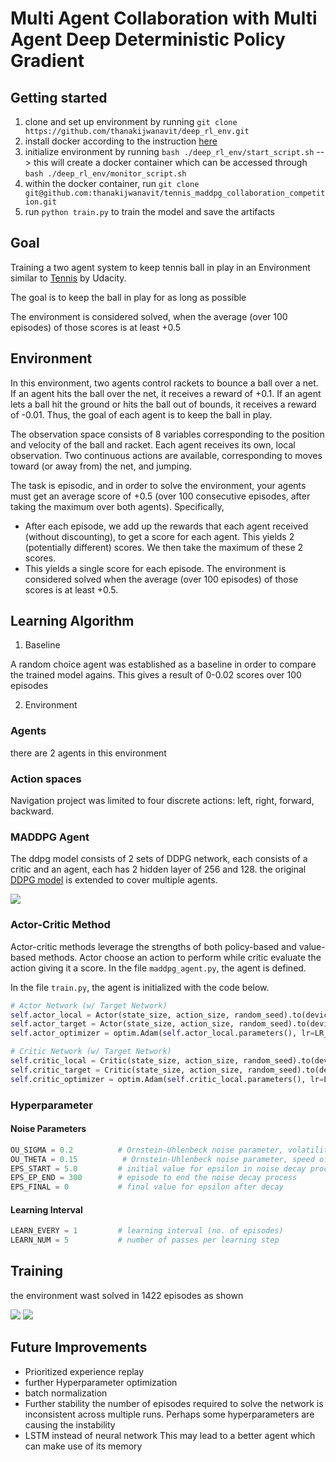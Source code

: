 # Multi Agent Collaboration with Multi Agent Deep Deterministic Policy Gradient

## Getting started

1. clone and set up environment by running ```git clone https://github.com/thanakijwanavit/deep_rl_env.git```
2. install docker according to the instruction [here](https://docs.docker.com/install/linux/docker-ce/ubuntu/)
3. initialize environment by running ```bash ./deep_rl_env/start_script.sh``` --> this will create a docker container which can be accessed through ```bash ./deep_rl_env/monitor_script.sh```
4. within the docker container, run ```git clone git@github.com:thanakijwanavit/tennis_maddpg_collaboration_competition.git```
5. run ```python train.py``` to train the model and save the artifacts


## Goal

Training a two agent system to keep tennis ball in play in an Environment similar to [Tennis](https://github.com/Unity-Technologies/ml-agents/blob/master/docs/Learning-Environment-Examples.md#tennis) by Udacity.

The goal is to keep the ball in play for as long as possible

The environment is considered solved, when the average (over 100 episodes) of those scores is at least +0.5


## Environment
In this environment, two agents control rackets to bounce a ball over a net. If an agent hits the ball over the net, it receives a reward of +0.1. If an agent lets a ball hit the ground or hits the ball out of bounds, it receives a reward of -0.01. Thus, the goal of each agent is to keep the ball in play.

The observation space consists of 8 variables corresponding to the position and velocity of the ball and racket. Each agent receives its own, local observation. Two continuous actions are available, corresponding to moves toward (or away from) the net, and jumping.

The task is episodic, and in order to solve the environment, your agents must get an average score of +0.5 (over 100 consecutive episodes, after taking the maximum over both agents). Specifically,

* After each episode, we add up the rewards that each agent received (without discounting), to get a score for each agent. This yields 2 (potentially different) scores. We then take the maximum of these 2 scores.
* This yields a single score for each episode.
The environment is considered solved when the average (over 100 episodes) of those scores is at least +0.5.


## Learning Algorithm

1. Baseline 

A random choice agent was established as a baseline in order to compare the trained model agains. This gives a result of 0-0.02 scores over 100 episodes


2. Environment

### Agents

there are 2 agents in this environment

### Action spaces

Navigation project was limited to four discrete actions: left, right, forward, backward.

### MADDPG Agent
The ddpg model consists of 2 sets of DDPG network, each consists of a critic and an agent, each has 2 hidden layer of 256 and 128.
the original [DDPG model](https://arxiv.org/pdf/1509.02971.pdf) is extended to cover multiple agents.


![](https://github.com/thanakijwanavit/DeepRL-P3-Collaboration-Competition/raw/7ff1d561c315b6e31e02aa40e848b8d3d5f9cbf0/assets/multi-agent-actor-critic.png)



### Actor-Critic Method

Actor-critic methods leverage the strengths of both policy-based and value-based methods. Actor choose an action to perform while critic evaluate the action giving it a score.
In the file ```maddpg_agent.py```, the agent is defined.

In the file ```train.py```, the agent is initialized with the code below.

```python
# Actor Network (w/ Target Network)
self.actor_local = Actor(state_size, action_size, random_seed).to(device)
self.actor_target = Actor(state_size, action_size, random_seed).to(device)
self.actor_optimizer = optim.Adam(self.actor_local.parameters(), lr=LR_ACTOR)

# Critic Network (w/ Target Network)
self.critic_local = Critic(state_size, action_size, random_seed).to(device)
self.critic_target = Critic(state_size, action_size, random_seed).to(device)
self.critic_optimizer = optim.Adam(self.critic_local.parameters(), lr=LR_CRITIC, weight_decay=WEIGHT_DECAY)
```

### Hyperparameter

#### Noise Parameters
```python
OU_SIGMA = 0.2          # Ornstein-Uhlenbeck noise parameter, volatility
OU_THETA = 0.15          # Ornstein-Uhlenbeck noise parameter, speed of mean reversion
EPS_START = 5.0         # initial value for epsilon in noise decay process in Agent.act()
EPS_EP_END = 300        # episode to end the noise decay process
EPS_FINAL = 0           # final value for epsilon after decay
```

#### Learning Interval
```python
LEARN_EVERY = 1         # learning interval (no. of episodes)
LEARN_NUM = 5           # number of passes per learning step
```


## Training

the environment wast solved in 1422 episodes as shown



![](http://file.hatari.cc/PkeEJ/training_log.jpg)
![](http://file.hatari.cc/FcQ3n/training_plot27_19:36.png)

## Future Improvements

* Prioritized experience replay
* further Hyperparameter optimization
* batch normalization
* Further stability
the number of episodes required to solve the network is inconsistent across multiple runs. Perhaps some hyperparameters are causing the instability
* LSTM instead of neural network
This may lead to a better agent which can make use of its memory
